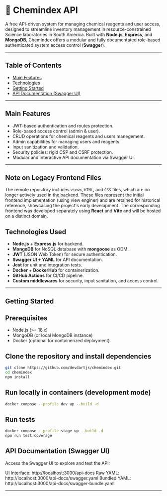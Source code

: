 # 🔹 Chemindex API

A free API-driven system for managing chemical reagents and user access, designed to streamline inventory management in resource-constrained Science laboratories in South America. Built with **Node.js**, **Express**, and **MongoDB**, ChemIndex offers a modular and fully documentated role-based authenticated system access control (**Swagger**).

---

## Table of Contents

- [Main Features](#-features)
- [Technologies](#️-technologies)
- [Getting Started](#-getting-started)
- [API Documentation (Swagger UI)](#-api-documentation-swagger-ui)

---

## Main Features

- JWT-based authentication and routes protection.
- Role-based access control (admin & user).
- CRUD operations for chemical reagents and users manegement.
- Admin capabilities for managing users and reagents.
- Input sanitization and validation.
- Security policies: rigid CSP and CSRF protection.
- Modular and interactive API documentation via Swagger UI.

---

## Note on Legacy Frontend Files

The remote repository includes `views`, `HTML`, and `CSS` files, which are no longer actively used in the backend. These files represent the initial frontend implementation (using view enginer) and are retained for historical reference, showcasing the project's early development. The corresponding frontend was developed separately using **React** and **Vite** and will be hosted on a distinct domain.

## Technologies Used

- **Node.js** + **Express.js** for backend.
- **MongoDB** for NoSQL database with **mongoose** as ODM.
- **JWT** (JSON Web Token) for secure authentication.
- **Swagger UI + YAML** for API documentation.
- **Jest** for unit and integration tests.
- **Docker** + **DockerHub** for containerization.
- **GitHub Actions** for CI/CD pipeline.
- **Custom middlewares** for security, input sanitation, and access control.

---

## Getting Started

## Prerequisites

- Node.js (>= 18.x)
- MongoDB (or local MongoDB instance)
- Docker (optional for containerized deployment)

## Clone the repository and install dependencies

```bash
git clone https://github.com/devdartjs/chemindex.git
cd chemindex
npm install
```

## Run locally in containers (development mode)

```bash
docker compose --profile dev up --build -d
```

## Run tests

```bash
docker compose --profile stage up --build -d
npm run test:coverage
```

## API Documentation (Swagger UI)

Access the Swagger UI to explore and test the API:

UI Interface: http://localhost:3000/api-docs
Raw YAML: http://localhost:3000/api-docs/swagger.yaml
Bundled YAML: http://localhost:3000/api-docs/swagger-bundle.yaml

---
